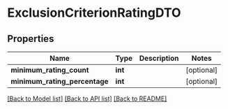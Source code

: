 # ExclusionCriterionRatingDTO

## Properties
Name | Type | Description | Notes
------------ | ------------- | ------------- | -------------
**minimum_rating_count** | **int** |  | [optional] 
**minimum_rating_percentage** | **int** |  | [optional] 

[[Back to Model list]](../README.md#documentation-for-models) [[Back to API list]](../README.md#documentation-for-api-endpoints) [[Back to README]](../README.md)


